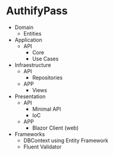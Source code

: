 # AuthifyPass
- Domain
    - Entities
- Application
    - API
        - Core
        - Use Cases
- Infraestructure
    - API
        - Repositories
    - APP
        - Views
- Presentation
    - API
        - Minimal API
        - IoC
    - APP
        - Blazor Client (web)
- Frameworks
    - DBContext using Entity Framework
    - Fluent Validator